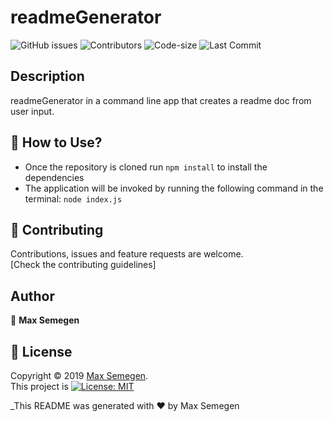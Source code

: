 # readmeGenerator

![GitHub issues](https://img.shields.io/github/issues-raw/Maxsem4/readmeGenerator) ![Contributors](https://img.shields.io/github/contributors/Maxsem4/readmeGenerator) ![Code-size](https://img.shields.io/github/languages/code-size/Maxsem4/readmeGenerator) ![Last Commit](https://img.shields.io/github/last-commit/Maxsem4/readmeGenerator)

## Description

readmeGenerator in a command line app that creates a readme doc from user input.

## 🚀 How to Use?

- Once the repository is cloned run `npm install` to install the dependencies
- The application will be invoked by running the following command in the terminal: `node index.js`

## 🤝 Contributing

Contributions, issues and feature requests are welcome.<br />
[Check the contributing guidelines]<br />

## Author

👤 **Max Semegen**

## 📝 License

Copyright © 2019 [Max Semegen](https://github.com/Maxsem4).<br />
This project is [![License: MIT](https://img.shields.io/badge/License-MIT-yellow.svg)](https://opensource.org/licenses/MIT)

\_This README was generated with ❤️ by Max Semegen

